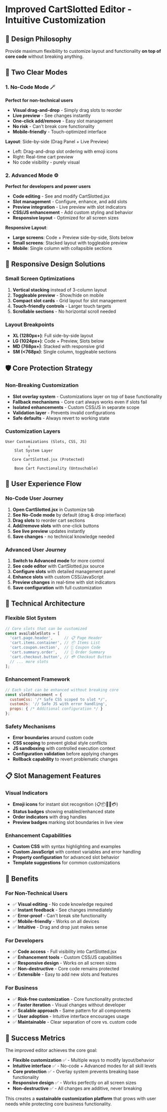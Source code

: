 # Improved CartSlotted Editor - Intuitive Customization

## 🎯 **Design Philosophy**
Provide maximum flexibility to customize layout and functionality **on top of core code** without breaking anything.

## 🔧 **Two Clear Modes**

### **1. No-Code Mode** 🪄
**Perfect for non-technical users**
- **Visual drag-and-drop** - Simply drag slots to reorder
- **Live preview** - See changes instantly 
- **One-click add/remove** - Easy slot management
- **No risk** - Can't break core functionality
- **Mobile-friendly** - Touch-optimized interface

**Layout**: Side-by-side (Drag Panel + Live Preview)
- Left: Drag-and-drop slot ordering with emoji icons
- Right: Real-time cart preview
- No code visibility - purely visual

### **2. Advanced Mode** ⚙️
**Perfect for developers and power users**
- **Code editing** - See and modify CartSlotted.jsx
- **Slot management** - Configure, enhance, and add slots
- **Preview integration** - Live preview with slot indicators
- **CSS/JS enhancement** - Add custom styling and behavior
- **Responsive layout** - Optimized for all screen sizes

**Responsive Layout**:
- **Large screens**: Code + Preview side-by-side, Slots below
- **Small screens**: Stacked layout with toggleable preview
- **Mobile**: Single column with collapsible sections

## 📱 **Responsive Design Solutions**

### **Small Screen Optimizations**
1. **Vertical stacking** instead of 3-column layout
2. **Toggleable preview** - Show/hide on mobile 
3. **Compact slot cards** - Grid layout for slot management
4. **Touch-friendly controls** - Larger touch targets
5. **Scrollable sections** - No horizontal scroll needed

### **Layout Breakpoints**
- **XL (1280px+)**: Full side-by-side layout
- **LG (1024px+)**: Code + Preview, Slots below
- **MD (768px+)**: Stacked with responsive grid
- **SM (<768px)**: Single column, toggleable sections

## 🛡️ **Core Protection Strategy**

### **Non-Breaking Customization**
- **Slot overlay system** - Customizations layer on top of base functionality
- **Fallback mechanisms** - Core cart always works even if slots fail
- **Isolated enhancements** - Custom CSS/JS in separate scope
- **Validation layer** - Prevents invalid configurations
- **Safe defaults** - Always revert to working state

### **Customization Layers**
```
User Customizations (Slots, CSS, JS)
          ↓
    Slot System Layer  
          ↓
   Core CartSlotted.jsx (Protected)
          ↓  
    Base Cart Functionality (Untouchable)
```

## 🎨 **User Experience Flow**

### **No-Code User Journey**
1. **Open CartSlotted.jsx** in Customize tab
2. **See No-Code mode** by default (drag & drop interface)
3. **Drag slots** to reorder cart sections
4. **Add/remove slots** with one-click buttons
5. **See live preview** updates instantly
6. **Save changes** - no technical knowledge needed

### **Advanced User Journey**  
1. **Switch to Advanced mode** for more control
2. **See code editor** with CartSlotted.jsx source
3. **Configure slots** with detailed management panel
4. **Enhance slots** with custom CSS/JavaScript
5. **Preview changes** in real-time with slot indicators
6. **Save configuration** with full customization

## 🔧 **Technical Architecture**

### **Flexible Slot System**
```javascript
// Core slots that can be customized
const availableSlots = [
  'cart.page.header',     // 📋 Page Header
  'cart.items.container', // 📦 Items List  
  'cart.coupon.section',  // 🎫 Coupon Code
  'cart.summary.order',   // 🧾 Order Summary
  'cart.checkout.button', // 💳 Checkout Button
  // ... more slots
];
```

### **Enhancement Framework**
```javascript
// Each slot can be enhanced without breaking core
const slotEnhancement = {
  customCss: '/* Safe CSS scoped to slot */',
  customJs: '// Safe JS with error handling',
  props: { /* Additional configuration */ }
};
```

### **Safety Mechanisms**
- **Error boundaries** around custom code
- **CSS scoping** to prevent global style conflicts  
- **JS sandboxing** with controlled execution context
- **Configuration validation** before applying changes
- **Rollback capability** to revert problematic changes

## 📋 **Slot Management Features**

### **Visual Indicators**
- **Emoji icons** for instant slot recognition (📋📦🎫🧾💳)
- **Status badges** showing enabled/enhanced state
- **Order indicators** with drag handles
- **Preview badges** marking slot boundaries in live view

### **Enhancement Capabilities**
- **Custom CSS** with syntax highlighting and examples
- **Custom JavaScript** with context variables and error handling
- **Property configuration** for advanced slot behavior
- **Template suggestions** for common customizations

## 🚀 **Benefits**

### **For Non-Technical Users**
- ✅ **Visual editing** - No code knowledge required  
- ✅ **Instant feedback** - See changes immediately
- ✅ **Error-proof** - Can't break site functionality
- ✅ **Mobile-friendly** - Works on all devices
- ✅ **Intuitive** - Drag and drop just makes sense

### **For Developers** 
- ✅ **Code access** - Full visibility into CartSlotted.jsx
- ✅ **Enhancement tools** - Custom CSS/JS capabilities  
- ✅ **Responsive design** - Works on all screen sizes
- ✅ **Non-destructive** - Core code remains protected
- ✅ **Extensible** - Easy to add new slots and features

### **For Business**
- ✅ **Risk-free customization** - Core functionality protected
- ✅ **Faster iteration** - Visual changes without developer
- ✅ **Scalable approach** - Same pattern for all components  
- ✅ **User adoption** - Intuitive interface encourages usage
- ✅ **Maintainable** - Clear separation of core vs. custom code

## 🎯 **Success Metrics**

The improved editor achieves the core goal:
- **Flexible customization** ✅ - Multiple ways to modify layout/behavior
- **Intuitive interface** ✅ - No-code + Advanced modes for all skill levels
- **Core protection** ✅ - Overlay system prevents breaking base functionality
- **Responsive design** ✅ - Works perfectly on all screen sizes  
- **Non-destructive** ✅ - All changes are additive, never breaking

This creates a **sustainable customization platform** that grows with user needs while protecting core business functionality.